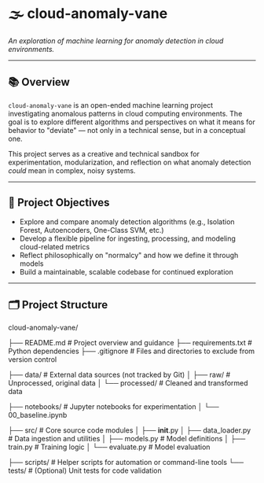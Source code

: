 # 🌫️ cloud-anomaly-vane

*An exploration of machine learning for anomaly detection in cloud environments.*

---

## 📚 Overview

`cloud-anomaly-vane` is an open-ended machine learning project investigating anomalous patterns in cloud computing environments. The goal is to explore different algorithms and perspectives on what it means for behavior to "deviate" — not only in a technical sense, but in a conceptual one.

This project serves as a creative and technical sandbox for experimentation, modularization, and reflection on what anomaly detection *could* mean in complex, noisy systems.

---

## 🧠 Project Objectives

- Explore and compare anomaly detection algorithms (e.g., Isolation Forest, Autoencoders, One-Class SVM, etc.)
- Develop a flexible pipeline for ingesting, processing, and modeling cloud-related metrics
- Reflect philosophically on "normalcy" and how we define it through models
- Build a maintainable, scalable codebase for continued exploration

---

## 🗂️ Project Structure
cloud-anomaly-vane/

├── README.md            # Project overview and guidance
├── requirements.txt     # Python dependencies
├── .gitignore           # Files and directories to exclude from version control

├── data/                # External data sources (not tracked by Git)
│   ├── raw/             # Unprocessed, original data
│   └── processed/       # Cleaned and transformed data

├── notebooks/           # Jupyter notebooks for experimentation
│   └── 00_baseline.ipynb

├── src/                 # Core source code modules
│   ├── __init__.py
│   ├── data_loader.py   # Data ingestion and utilities
│   ├── models.py        # Model definitions
│   ├── train.py         # Training logic
│   └── evaluate.py      # Model evaluation

├── scripts/             # Helper scripts for automation or command-line tools
└── tests/               # (Optional) Unit tests for code validation
